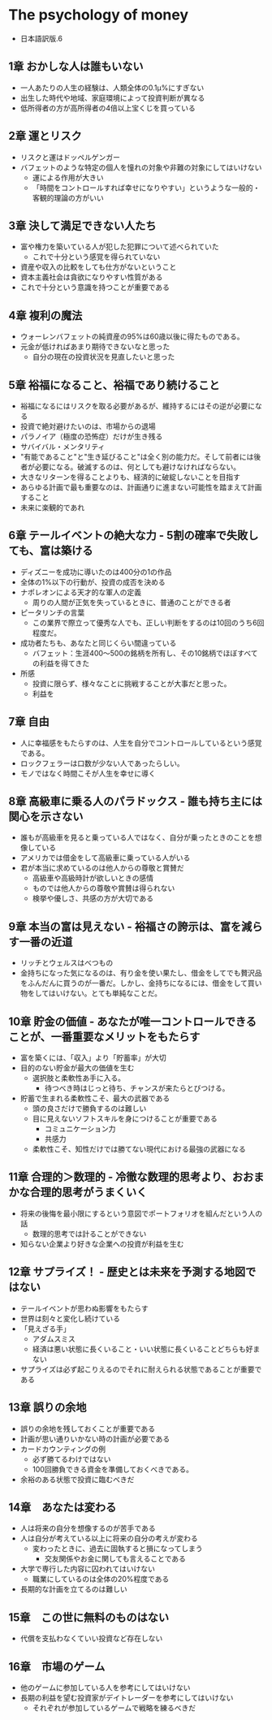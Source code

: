 # The psychology of money

* 日本語訳版.6


## 1章 おかしな人は誰もいない

* 一人あたりの人生の経験は、人類全体の0.1μ%にすぎない
* 出生した時代や地域、家庭環境によって投資判断が異なる
* 低所得者の方が高所得者の4倍以上宝くじを買っている

## 2章 運とリスク

* リスクと運はドッペルゲンガー
* バフェットのような特定の個人を憧れの対象や非難の対象にしてはいけない
  * 運による作用が大きい
  * 「時間をコントロールすれば幸せになりやすい」というような一般的・客観的理論の方がいい

## 3章 決して満足できない人たち

* 富や権力を築いている人が犯した犯罪について述べられていた
  * これで十分という感覚を得られていない
* 資産や収入の比較をしても仕方がないということ
* 資本主義社会は貪欲になりやすい性質がある
* これで十分という意識を持つことが重要である

## 4章 複利の魔法

* ウォーレンバフェットの純資産の95%は60歳以後に得たものである。
* 元金が低ければあまり期待できないなと思った
  * 自分の現在の投資状況を見直したいと思った

## 5章 裕福になること、裕福であり続けること

* 裕福になるにはリスクを取る必要があるが、維持するにはその逆が必要になる
* 投資で絶対避けたいのは、市場からの退場
* パラノイア（極度の恐怖症）だけが生き残る
* サバイバル・メンタリティ
* "有能であること"と"生き延びること"は全く別の能力だ。そして前者には後者が必要になる。破滅するのは、何としても避けなければならない。
* 大きなリターンを得ることよりも、経済的に破綻しないことを目指す
* あらゆる計画で最も重要なのは、計画通りに進まない可能性を踏まえて計画すること
* 未来に楽観的であれ

## 6章 テールイベントの絶大な力 - 5割の確率で失敗しても、富は築ける

* ディズニーを成功に導いたのは400分の1の作品
* 全体の1%以下の行動が、投資の成否を決める
* ナポレオンによる天才的な軍人の定義
  * 周りの人間が正気を失っているときに、普通のことができる者
* ピータリンチの言葉
  * この業界で際立って優秀な人でも、正しい判断をするのは10回のうち6回程度だ。
* 成功者たちも、あなたと同じくらい間違っている
  * バフェット：生涯400〜500の銘柄を所有し、その10銘柄でほぼすべての利益を得てきた
* 所感
  * 投資に限らず、様々なことに挑戦することが大事だと思った。
  * 利益を

## 7章 自由

* 人に幸福感をもたらすのは、人生を自分でコントロールしているという感覚である。
* ロックフェラーは口数が少ない人であったらしい。
* モノではなく時間こそが人生を幸せに導く

## 8章 高級車に乗る人のパラドックス - 誰も持ち主には関心を示さない

* 誰もが高級車を見ると乗っている人ではなく、自分が乗ったときのことを想像している
* アメリカでは借金をして高級車に乗っている人がいる
* 君が本当に求めているのは他人からの尊敬と賞賛だ
  * 高級車や高級時計が欲しいときの感情
  * ものでは他人からの尊敬や賞賛は得られない
  * 検挙や優しさ、共感の方が大切である

## 9章 本当の富は見えない - 裕福さの誇示は、富を減らす一番の近道

* リッチとウェルスはべつもの
* 金持ちになった気になるのは、有り金を使い果たし、借金をしてでも贅沢品をふんだんに買うのが一番だ。しかし、金持ちになるには、借金をして買い物をしてはいけない。とても単純なことだ。

## 10章 貯金の価値 - あなたが唯一コントロールできることが、一番重要なメリットをもたらす

* 富を築くには、「収入」より「貯蓄率」が大切
* 目的のない貯金が最大の価値を生む
  * 選択肢と柔軟性あ手に入る。
    * 待つべき時はじっと待ち、チャンスが来たらとびつける。
* 貯蓄で生まれる柔軟性こそ、最大の武器である
  * 頭の良さだけで勝負するのは難しい
  * 目に見えないソフトスキルを身につけることが重要である
    * コミュニケーション力
    * 共感力
  * 柔軟性こそ、知性だけでは勝てない現代における最強の武器になる

## 11章 合理的＞数理的 - 冷徹な数理的思考より、おおまかな合理的思考がうまくいく

* 将来の後悔を最小限にするという意図でポートフォリオを組んだという人の話
  * 数理的思考では計ることができない
* 知らない企業より好きな企業への投資が利益を生む


## 12章 サプライズ！ - 歴史とは未来を予測する地図ではない

* テールイベントが思わぬ影響をもたらす
* 世界は刻々と変化し続けている
* 「見えざる手」
  * アダムスミス
  * 経済は悪い状態に長くいること・いい状態に長くいることどちらも好まない
* サプライズは必ず起こりえるのでそれに耐えられる状態であることが重要である

## 13章 誤りの余地

* 誤りの余地を残しておくことが重要である
* 計画が思い通りいかない時の計画が必要である
* カードカウンティングの例
  * 必ず勝てるわけではない
  * 100回勝負できる資金を準備しておくべきである。
* 余裕のある状態で投資に臨むべきだ


## 14章　あなたは変わる

* 人は将来の自分を想像するのが苦手である
* 人は自分が考えている以上に将来の自分の考えが変わる
  * 変わったときに、過去に固執すると損になってしまう
    * 交友関係やお金に関しても言えることである
* 大学で専行した内容に囚われてはいけない
  * 職業にしているのは全体の20%程度である
* 長期的な計画を立てるのは難しい

## 15章　この世に無料のものはない

* 代償を支払わなくていい投資など存在しない

## 16章　市場のゲーム

* 他のゲームに参加している人を参考にしてはいけない
* 長期の利益を望む投資家がデイトレーダーを参考にしてはいけない
  * それぞれが参加しているゲームで戦略を練るべきだ
